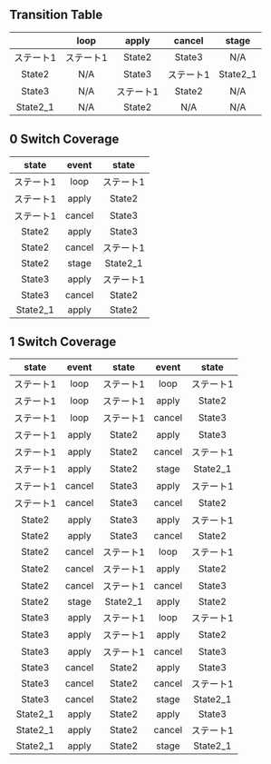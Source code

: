 ## Transition Table

| |loop|apply|cancel|stage|
| :----: | :----: | :----: | :----: | :----: |
|ステート1|ステート1|State2|State3|N/A|
|State2|N/A|State3|ステート1|State2_1|
|State3|N/A|ステート1|State2|N/A|
|State2_1|N/A|State2|N/A|N/A|

## 0 Switch Coverage

|state|event|state|
| :----: | :----: | :----: |
|ステート1|loop|ステート1|
|ステート1|apply|State2|
|ステート1|cancel|State3|
|State2|apply|State3|
|State2|cancel|ステート1|
|State2|stage|State2_1|
|State3|apply|ステート1|
|State3|cancel|State2|
|State2_1|apply|State2|

## 1 Switch Coverage

|state|event|state|event|state|
| :----: | :----: | :----: | :----: | :----: |
|ステート1|loop|ステート1|loop|ステート1|
|ステート1|loop|ステート1|apply|State2|
|ステート1|loop|ステート1|cancel|State3|
|ステート1|apply|State2|apply|State3|
|ステート1|apply|State2|cancel|ステート1|
|ステート1|apply|State2|stage|State2_1|
|ステート1|cancel|State3|apply|ステート1|
|ステート1|cancel|State3|cancel|State2|
|State2|apply|State3|apply|ステート1|
|State2|apply|State3|cancel|State2|
|State2|cancel|ステート1|loop|ステート1|
|State2|cancel|ステート1|apply|State2|
|State2|cancel|ステート1|cancel|State3|
|State2|stage|State2_1|apply|State2|
|State3|apply|ステート1|loop|ステート1|
|State3|apply|ステート1|apply|State2|
|State3|apply|ステート1|cancel|State3|
|State3|cancel|State2|apply|State3|
|State3|cancel|State2|cancel|ステート1|
|State3|cancel|State2|stage|State2_1|
|State2_1|apply|State2|apply|State3|
|State2_1|apply|State2|cancel|ステート1|
|State2_1|apply|State2|stage|State2_1|
